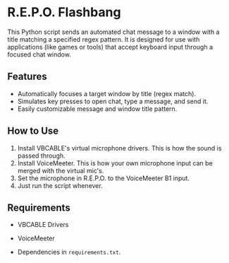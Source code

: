 # R.E.P.O. Flashbang

This Python script sends an automated chat message to a window with a title matching a specified regex pattern. It is designed for use with applications (like games or tools) that accept keyboard input through a focused chat window.

## Features

- Automatically focuses a target window by title (regex match).
- Simulates key presses to open chat, type a message, and send it.
- Easily customizable message and window title pattern.

## How to Use

1. Install VBCABLE's virtual microphone drivers. This is how the sound is passed through.
2. Install VoiceMeeter. This is how your own microphone input can be merged with the virtual mic's.
3. Set the microphone in R.E.P.O. to the VoiceMeeter B1 input.
4. Just run the script whenever.

## Requirements

- VBCABLE Drivers

- VoiceMeeter

- Dependencies in `requirements.txt`.

